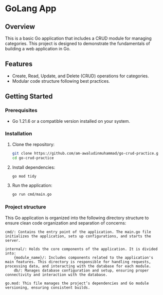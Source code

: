 # GoLang App

## Overview

This is a basic Go application that includes a CRUD module for managing categories. This project is designed to demonstrate the fundamentals of building a web application in Go.

## Features

- Create, Read, Update, and Delete (CRUD) operations for categories.
- Modular code structure following best practices.

## Getting Started

### Prerequisites

-  Go 1.21.6 or a compatible version installed on your system.

### Installation

1. Clone the repository:
    ```bash
    git clone https://github.com/am-awaludinmuhammad/go-crud-practice.git
    cd go-crud-practice
    ```

2. Install dependencies:
    ```bash
    go mod tidy
    ```

3. Run the application:
    ```bash
    go run cmd/main.go
    ```

### Project structure
This Go application is organized into the following directory structure to ensure clean code organization and separation of concerns:

    cmd/: Contains the entry point of the application. The main.go file initializes the application, sets up configurations, and starts the server.

    internal/: Holds the core components of the application. It is divided into:
        {module_name}/: Includes components related to the application's main features. This directory is responsible for handling requests, processing data, and interacting with the database for each module.
        db/: Manages database configuration and setup, ensuring proper connectivity and interaction with the database.

    go.mod: This file manages the project’s dependencies and Go module versioning, ensuring consistent builds.